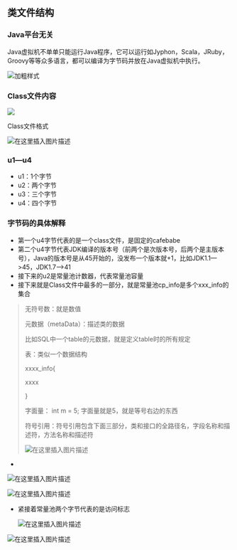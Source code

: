 ## 类文件结构

### Java平台无关

Java虚拟机不单单只能运行Java程序，它可以运行如Jyphon，Scala，JRuby，Groovy等等众多语言，都可以编译为字节码并放在Java虚拟机中执行。

![加粗样式](https://img-blog.csdnimg.cn/20190903184345449.png?x-oss-process=image/watermark,type_ZmFuZ3poZW5naGVpdGk,shadow_10,text_aHR0cHM6Ly9ibG9nLmNzZG4ubmV0L3FxXzQyNjA1OTY4,size_16,color_FFFFFF,t_70)

### Class文件内容

![](https://img-blog.csdnimg.cn/20190903184647420.png?x-oss-process=image/watermark,type_ZmFuZ3poZW5naGVpdGk,shadow_10,text_aHR0cHM6Ly9ibG9nLmNzZG4ubmV0L3FxXzQyNjA1OTY4,size_16,color_FFFFFF,t_70)



Class文件格式

![在这里插入图片描述](https://img-blog.csdnimg.cn/20190903185127150.png?x-oss-process=image/watermark,type_ZmFuZ3poZW5naGVpdGk,shadow_10,text_aHR0cHM6Ly9ibG9nLmNzZG4ubmV0L3FxXzQyNjA1OTY4,size_16,color_FFFFFF,t_70)



### u1—u4

* u1：1个字节
* u2：两个字节
* u3：三个字节
* u4：四个字节

### 字节码的具体解释

* 第一个u4字节代表的是一个class文件，是固定的cafebabe
* 第二个u4字节代表JDK编译的版本号（前两个是次版本号，后两个是主版本号），Java的版本号是从45开始的，没发布一个版本就+1，比如JDK1.1—>45，JDK1.7—>41
* 接下来的u2是常量池计数器，代表常量池容量
* 接下来就是Class文件中最多的一部分，就是常量池cp_info是多个xxx_info的集合

> 无符号数：就是数值
>
> 元数据（metaData）：描述类的数据
>
> 比如SQL中一个table的元数据，就是定义table时的所有规定
>
> 表：类似一个数据结构
>
> xxxx_info{
>
> xxxx
>
> }
>
> 字面量： int m = 5;  字面量就是5，就是等号右边的东西
>
> 符号引用：符号引用包含下面三部分，类和接口的全路径名，字段名称和描述符，方法名称和描述符
>
> ![在这里插入图片描述](https://img-blog.csdnimg.cn/20190903212930706.png?x-oss-process=image/watermark,type_ZmFuZ3poZW5naGVpdGk,shadow_10,text_aHR0cHM6Ly9ibG9nLmNzZG4ubmV0L3FxXzQyNjA1OTY4,size_16,color_FFFFFF,t_70)

* 

![在这里插入图片描述](https://img-blog.csdnimg.cn/20190904194437700.png?x-oss-process=image/watermark,type_ZmFuZ3poZW5naGVpdGk,shadow_10,text_aHR0cHM6Ly9ibG9nLmNzZG4ubmV0L3FxXzQyNjA1OTY4,size_16,color_FFFFFF,t_70)

![在这里插入图片描述](https://img-blog.csdnimg.cn/20190904185556914.png?x-oss-process=image/watermark,type_ZmFuZ3poZW5naGVpdGk,shadow_10,text_aHR0cHM6Ly9ibG9nLmNzZG4ubmV0L3FxXzQyNjA1OTY4,size_16,color_FFFFFF,t_70)

* 紧接着常量池两个字节代表的是访问标志

  ![在这里插入图片描述](https://img-blog.csdnimg.cn/2019090419275714.png?x-oss-process=image/watermark,type_ZmFuZ3poZW5naGVpdGk,shadow_10,text_aHR0cHM6Ly9ibG9nLmNzZG4ubmV0L3FxXzQyNjA1OTY4,size_16,color_FFFFFF,t_70)

![在这里插入图片描述](https://img-blog.csdnimg.cn/20190904204345800.png?x-oss-process=image/watermark,type_ZmFuZ3poZW5naGVpdGk,shadow_10,text_aHR0cHM6Ly9ibG9nLmNzZG4ubmV0L3FxXzQyNjA1OTY4,size_16,color_FFFFFF,t_70)